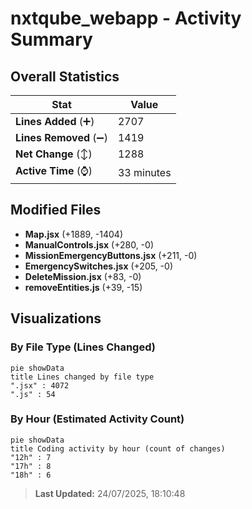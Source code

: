 # nxtqube_webapp - Activity Summary 

## Overall Statistics

| Stat                   | Value                                                             |
| ---------------------- | ----------------------------------------------------------------- |
| **Lines Added** (➕)   | 2707                                          |
| **Lines Removed** (➖) | 1419                                        |
| **Net Change** (↕)    | 1288                |
| **Active Time** (⌚)   | 33 minutes |


## Modified Files
- **Map.jsx** (+1889, -1404)
- **ManualControls.jsx** (+280, -0)
- **MissionEmergencyButtons.jsx** (+211, -0)
- **EmergencySwitches.jsx** (+205, -0)
- **DeleteMission.jsx** (+83, -0)
- **removeEntities.js** (+39, -15)

## Visualizations

### By File Type (Lines Changed)

```mermaid
pie showData
title Lines changed by file type
".jsx" : 4072
".js" : 54
```

### By Hour (Estimated Activity Count)

```mermaid
pie showData
title Coding activity by hour (count of changes)
"12h" : 7
"17h" : 8
"18h" : 6
```


> **Last Updated:** 24/07/2025, 18:10:48